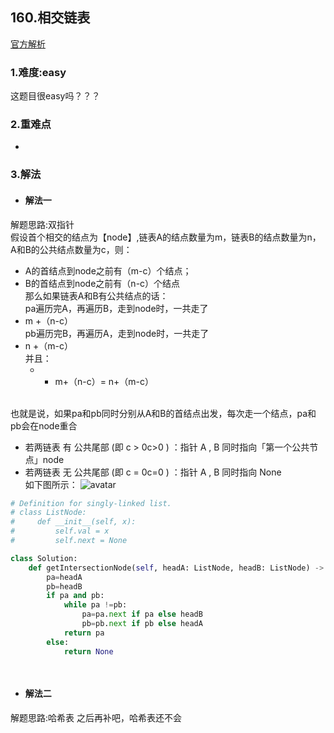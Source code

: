 ## 160.相交链表

[官方解析](<https://leetcode-cn.com/problems/intersection-of-two-linked-lists/solution/xiang-jiao-lian-biao-by-leetcode-solutio-a8jn/>)

### 1.难度:easy

这题目很easy吗？？？

### 2.重难点

*

### 3.解法

* #### 解法一

解题思路:双指针<br/>
假设首个相交的结点为【node】,链表A的结点数量为m，链表B的结点数量为n，A和B的公共结点数量为c，则：

* A的首结点到node之前有（m-c）个结点；
* B的首结点到node之前有（n-c）个结点<br/>
那么如果链表A和B有公共结点的话：<br/>
pa遍历完A，再遍历B，走到node时，一共走了
* m +（n-c）<br/>
pb遍历完B，再遍历A，走到node时，一共走了
* n +（m-c）
  <br/>
并且：
    * * m+（n-c）= n+（m-c）
  <br/>
也就是说，如果pa和pb同时分别从A和B的首结点出发，每次走一个结点，pa和pb会在node重合
* 若两链表 有 公共尾部 (即 c > 0c>0 ) ：指针 A , B 同时指向「第一个公共节点」node
* 若两链表 无 公共尾部 (即 c = 0c=0 ) ：指针 A , B 同时指向 None
  <br/>
如下图所示：
![avatar](https://pic.leetcode-cn.com/1614527163-BKaiqs-Picture1.png)

```python
# Definition for singly-linked list.
# class ListNode:
#     def __init__(self, x):
#         self.val = x
#         self.next = None

class Solution:
    def getIntersectionNode(self, headA: ListNode, headB: ListNode) -> ListNode:
        pa=headA
        pb=headB
        if pa and pb:
            while pa !=pb:
                pa=pa.next if pa else headB
                pb=pb.next if pb else headA
            return pa
        else:
            return None

   
```

* #### 解法二

解题思路:哈希表
之后再补吧，哈希表还不会
